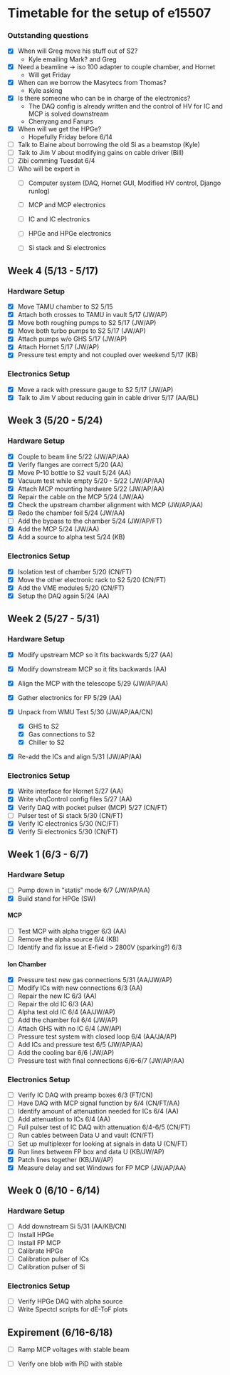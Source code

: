 # Timetable for the setup of e15507

### Outstanding questions
- [x] When will Greg move his stuff out of S2?
  - Kyle emailing Mark? and Greg
- [x] Need a beamline -> iso 100 adapter to couple chamber, and Hornet
  - Will get Friday
- [x] When can we borrow the Masytecs from Thomas?
  - Kyle asking
- [x] Is there someone who can be in charge of the electronics?
  - The DAQ config is already written and the control of HV for IC and MCP is solved downstream
  - Chenyang and Fanurs
- [x] When will we get the HPGe?
  - Hopefully Friday before 6/14 
- [ ] Talk to Elaine about borrowing the old Si as a beamstop (Kyle)
- [ ] Talk to Jim V about modifying gains on cable driver (Bill)
- [ ] Zibi comming Tuesdat 6/4
- [ ] Who will be expert in
  - [ ] Computer system (DAQ, Hornet GUI, Modified HV control, Django runlog)
  - [ ] MCP and MCP electronics
  - [ ] IC and IC electronics
  - [ ] HPGe and HPGe electronics
  - [ ] Si stack and Si electronics


## Week 4 (5/13 - 5/17)
### Hardware Setup
- [x] Move TAMU chamber to S2 5/15
- [x] Attach both crosses to TAMU in vault 5/17 (JW/AP)
- [x] Move both roughing pumps to S2 5/17 (JW/AP)
- [x] Move both turbo pumps to S2 5/17 (JW/AP)
- [x] Attach pumps w/o GHS 5/17 (JW/AP)
- [x] Attach Hornet 5/17 (JW/AP)
- [x] Pressure test empty and not coupled over weekend 5/17 (KB)

### Electronics Setup
- [x] Move a rack with pressure gauge to S2 5/17 (JW/AP)
- [x] Talk to Jim V about reducing gain in cable driver 5/17 (AA/BL)

## Week 3 (5/20 - 5/24)
### Hardware Setup
- [x] Couple to beam line 5/22 (JW/AP/AA)
- [x] Verify flanges are correct 5/20 (AA)
- [x] Move P-10 bottle to S2 vault 5/24 (AA)
- [x] Vacuum test while empty 5/20 - 5/22 (JW/AP/AA)
- [x] Attach MCP mounting hardware 5/22 (JW/AP/AA)
- [x] Repair the cable on the MCP 5/24 (JW/AA)
- [x] Check the upstream chamber alignment with MCP (JW/AP/AA) 
- [x] Redo the chamber foil 5/24 (JW/AA)
- [ ] Add the bypass to the chamber 5/24 (JW/AP/FT)
- [x] Add the MCP 5/24 (JW/AA)
- [x] Add a source to alpha test 5/24 (KB)

### Electronics Setup
- [x] Isolation test of chamber 5/20 (CN/FT)
- [x] Move the other electronic rack to S2 5/20 (CN/FT)
- [x] Add the VME modules 5/20 (CN/FT)
- [x] Setup the DAQ again 5/24 (AA)

## Week 2 (5/27 - 5/31)
### Hardware Setup
- [x] Modify upstream MCP so it fits backwards 5/27 (AA)
- [x] Modify downstream MCP so it fits backwards (AA)
- [x] Align the MCP with the telescope 5/29 (JW/AP/AA)
- [x] Gather electronics for FP 5/29 (AA)
- [x] Unpack from WMU Test 5/30 (JW/AP/AA/CN)
  - [x] GHS to S2
  - [x] Gas connections to S2
  - [x] Chiller to S2
- [x] Re-add the ICs and align 5/31 (JW/AP/AA)


### Electronics Setup
- [x] Write interface for Hornet 5/27 (AA)
- [x] Write vhqControl config files 5/27 (AA)
- [x] Verify DAQ with pocket pulser (MCP) 5/27 (CN/FT)
- [ ] Pulser test of Si stack 5/30 (CN/FT)
- [x] Verify IC electronics 5/30 (NC/FT)
- [x] Verify Si electronics 5/30 (CN/FT)

## Week 1 (6/3 - 6/7)
### Hardware Setup
- [ ] Pump down in "statis" mode 6/7 (JW/AP/AA)
- [x] Build stand for HPGe (SW)
#### MCP
- [ ] Test MCP with alpha trigger 6/3 (AA)
- [ ] Remove the alpha source 6/4 (KB)
- [ ] Identify and fix issue at E-field > 2800V (sparking?) 6/3
#### Ion Chamber
- [x] Pressure test new gas connections 5/31 (AA/JW/AP)
- [ ] Modify ICs with new connections 6/3 (AA)
- [ ] Repair the new IC 6/3 (AA)
- [ ] Repair the old IC 6/3 (AA)
- [ ] Alpha test old IC 6/4 (AA/JW/AP)
- [ ] Add the chamber foil 6/4 (JW/AP)
- [ ] Attach GHS with no IC 6/4 (JW/AP)
- [ ] Pressure test system with closed loop 6/4 (AA/JA/AP)
- [ ] Add ICs and pressure test 6/5 (JW/AP/AA)
- [ ] Add the cooling bar 6/6 (JW/AP)
- [ ] Pressure test with final connections 6/6-6/7 (JW/AP/AA)

### Electronics Setup
- [ ] Verify IC DAQ with preamp boxes 6/3 (FT/CN)
- [ ] Have DAQ with MCP signal function by 6/4 (CN/FT/AA)
- [ ] Identify amount of attenuation needed for ICs 6/4 (AA)
- [ ] Add attenuation to ICs 6/4 (AA)
- [ ] Full pulser test of IC DAQ with attenuation 6/4-6/5 (CN/FT)
- [ ] Run cables between Data U and vault (CN/FT)
- [ ] Set up multiplexer for looking at signals in data U (CN/FT)
- [x] Run lines between FP box and data U (KB/JW/AP)
- [x] Patch lines together (KB/JW/AP)
- [x] Measure delay and set Windows for FP MCP (JW/AP/AA)

## Week 0 (6/10 - 6/14)
### Hardware Setup
- [ ] Add downstream Si 5/31 (AA/KB/CN)
- [ ] Install HPGe
- [ ] Install FP MCP
- [ ] Calibrate HPGe
- [ ] Calibration pulser of ICs
- [ ] Calibration pulser of Si

### Electronics Setup
- [ ] Verify HPGe DAQ with alpha source
- [ ] Write Spectcl scripts for dE-ToF plots

## Expirement (6/16-6/18)
- [ ] Ramp MCP voltages with stable beam
- [ ] Verify one blob with PiD with stable

